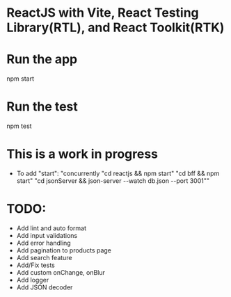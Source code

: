 # ReactJS with Vite, React Testing Library(RTL), and React Toolkit(RTK)

# Run the app
npm start

# Run the test
npm test

# This is a work in progress
- To add "start": "concurrently \"cd reactjs && npm start\" \"cd bff && npm start\" \"cd jsonServer && json-server --watch db.json --port 3001\""

# TODO:
- Add lint and auto format
- Add input validations
- Add error handling
- Add pagination to products page
- Add search feature
- Add/Fix tests
- Add custom onChange, onBlur
- Add logger
- Add JSON decoder
